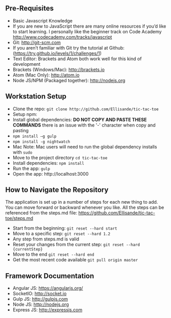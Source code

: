 ## Pre-Requisites

* Basic Javascript Knowledge
 * If you are new to JavaScript there are many online resources if you’d like to start learning. I personally like the beginner track on Code Academy http://www.codecademy.com/tracks/javascript
* Git: http://git-scm.com
 * If you aren’t familiar with Git try the tutorial at Github: (https://try.github.io/levels/1/challenges/1)
* Text Editor: Brackets and Atom both work well for this kind of development
 * Brackets (Windows/Mac): http://brackets.io
 * Atom (Mac Only): http://atom.io
* Node JS/NPM (Packaged together): http://nodejs.org

## Workstation Setup

* Clone the repo: ```git clone http://github.com/Ellisande/tic-tac-toe```
* Setup npm:
* Install global dependencies: __DO NOT COPY AND PASTE THESE COMMANDS__ there is an issue with the '-' character when copy and pasting
 * ```npm install –g gulp```
 * ```npm install -g nightwatch```
 * Mac Note: Mac users will need to run the global dependency installs with `sudo`
* Move to the project directory ```cd tic-tac-toe```
* Install dependencies: ```npm install```
* Run the app: ```gulp```
* Open the app: http://localhost:3000

## How to Navigate the Repository

The application is set up in a number of steps for each new thing to add. You can move forward or backward whenever you like. All the steps can be referenced from the steps.md file: https://github.com/Ellisande/tic-tac-toe/steps.md

* Start from the beginning: ```git reset --hard start```
* Move to a specific step: ```git reset --hard 1.2```
 * Any step from steps.md is valid
* Reset your changes from the current step: ```git reset --hard {currentStep}```
* Move to the end ```git reset --hard end```
* Get the most recent code available ```git pull origin master```

## Framework Documentation

* Angular JS: https://angularjs.org/
* SocketIO: http://socket.io
* Gulp JS: http://gulpjs.com
* Node JS: http://nodejs.org
* Express JS: http://expressjs.com
